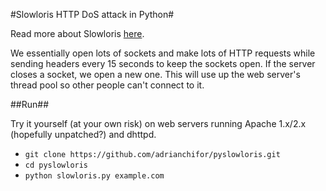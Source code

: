 #Slowloris HTTP DoS attack in Python#

Read more about Slowloris [here](https://en.wikipedia.org/wiki/Slowloris_(computer_security)).

We essentially open lots of sockets and make lots of HTTP requests while sending headers every 15 seconds to keep the sockets open. If the server closes a socket, we open a new one. This will use up the web server's thread pool so other people can't connect to it.

##Run##

Try it yourself (at your own risk) on web servers running Apache 1.x/2.x (hopefully unpatched?) and dhttpd.

* `git clone https://github.com/adrianchifor/pyslowloris.git`
* `cd pyslowloris`
* `python slowloris.py example.com`
